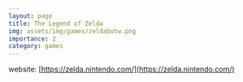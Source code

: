 ```yaml
---
layout: page
title: The Legend of Zelda
img: assets/img/games/zeldabotw.png
importance: 2
category: games
---
```


website: [https://zelda.nintendo.com/](https://zelda.nintendo.com/)
